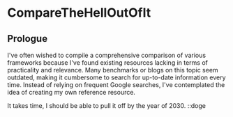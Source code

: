 # CompareTheHellOutOfIt
 
## Prologue
I've often wished to compile a comprehensive comparison of various frameworks because I've found existing resources lacking in terms of practicality and relevance. Many benchmarks or blogs on this topic seem outdated, making it cumbersome to search for up-to-date information every time. Instead of relying on frequent Google searches, I've contemplated the idea of creating my own reference resource.

It takes time, I should be able to pull it off by the year of 2030. ::doge